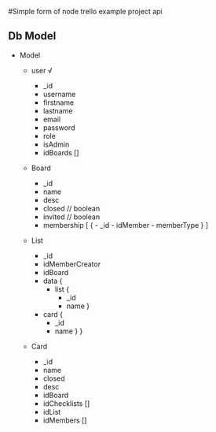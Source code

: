 #Simple form of node trello example project api


## Db Model
- Model
  - user √
    - _id
    - username
    - firstname
    - lastname
    - email
    - password
    - role
    - isAdmin
    - idBoards []

  - Board
    - _id
    - name
    - desc
    - closed // boolean
    - invited // boolean
    - membership [
        {
          - _id
          - idMember
          - memberType
        }
    ]

  - List
    - _id
    - idMemberCreator
    - idBoard
    - data {
      - list {
        - _id
        - name
    }
    - card {
      - _id
      - name
    }
  }

  - Card
    - _id
    - name
    - closed
    - desc
    - idBoard
    - idChecklists []
    - idList
    - idMembers []


